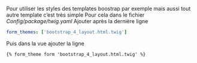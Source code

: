 ﻿Pour utiliser les styles des templates boostrap par exemple mais aussi tout autre template c’est très simple 
Pour cela dans le fichier 
*Config/package/twig.yaml*
		Ajouter après la dernière ligne
```yaml
form_themes: ['bootstrap_4_layout.html.twig']
```

Puis dans la vue ajouter la ligne
```twig
{% form_theme form 'bootstrap_4_layout.html.twig' %}
```


